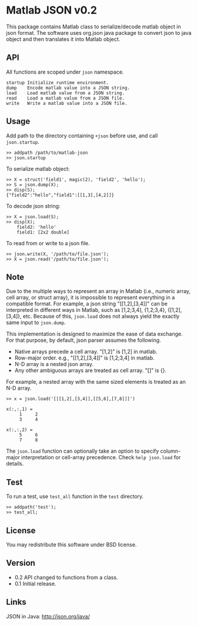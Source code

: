 Matlab JSON v0.2
================

This package contains Matlab class to serialize/decode matlab object in
json format. The software uses org.json java package to convert json to
java object and then translates it into Matlab object.

API
---

All functions are scoped under `json` namespace.

    startup Initialize runtime environment.
    dump    Encode matlab value into a JSON string.
    load    Load matlab value from a JSON string.
    read    Load a matlab value from a JSON file.
    write   Write a matlab value into a JSON file.

Usage
-----

Add path to the directory containing `+json` before use, and call
`json.startup`.

    >> addpath /path/to/matlab-json
    >> json.startup

To serialize matlab object:

    >> X = struct('field1', magic(2), 'field2', 'hello');
    >> S = json.dump(X);
    >> disp(S);
    {"field2":"hello","field1":[[1,3],[4,2]]}

To decode json string:

    >> X = json.load(S);
    >> disp(X);
        field2: 'hello'
        field1: [2x2 double]

To read from or write to a json file.

    >> json.write(X, '/path/to/file.json');
    >> X = json.read('/path/to/file.json');

Note
----

Due to the multiple ways to represent an array in Matlab (i.e., numeric
array, cell array, or struct array), it is impossible to represent
everything in a compatible format. For example, a json string "[[1,2],[3,4]]"
can be interpreted in different ways in Matlab, such as [1,2;3,4], {1,2;3,4},
{[1,2],[3,4]}, etc. Because of this, `json.load` does not always yield the
exactly same input to `json.dump`.

This implementation is designed to maximize the ease of data exchange. For
that purpose, by default, json parser assumes the following.

 * Native arrays precede a cell array. "[1,2]" is [1,2] in matlab.
 * Row-major order. e.g., "[[1,2],[3,4]]" is [1,2;3,4] in matlab.
 * N-D array is a nested json array.
 * Any other ambiguous arrays are treated as cell array. "[]" is {}.

For example, a nested array with the same sized elements is treated as an N-D
array.

    >> x = json.load('[[[1,2],[3,4]],[[5,6],[7,8]]]')
    
    x(:,:,1) =
         1     2
         3     4
    
    x(:,:,2) =
         5     6
         7     8


The `json.load` function can optionally take an option to specify column-major
interpretation or cell-array precedence. Check `help json.load` for details.

Test
----

To run a test, use `test_all` function in the `test` directory.

    >> addpath('test');
    >> test_all;

License
-------

You may redistribute this software under BSD license.


Version
-------

 * 0.2 API changed to functions from a class.
 * 0.1 Initial release.

Links
-----

JSON in Java: http://json.org/java/
